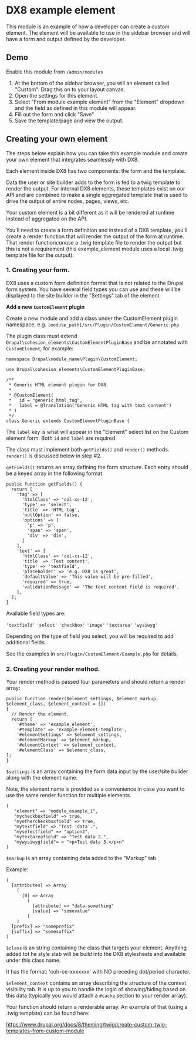 # DX8 example element

This module is an example of how a developer can create a custom element. The element will be available to use in the 
sidebar browser and will have a form and output defined by the developer. 

## Demo

Enable this module from `/admin/modules`

1. At the bottom of the sidebar browser, you will an element called "Custom". Drag this on to your layout canvas. 
2. Open the settings for this element. 
3. Select "From module example element" from the "Element" dropdown and the field as defined in this module will appear.    
4. Fill out the form and click "Save" 
5. Save the template/page and view the output. 

## Creating your own element

The steps below explain how you can take this example module and create your own element that integrates seamlessly 
with DX8. 

Each element inside DX8 has two components: the form and the template. 
 
Data the user or site builder adds to the form is fed to a twig template to render the output. For internal DX8 
elements, these templates exist on our API and are combined to make a single aggregated template that is used to drive 
the output of entire nodes, pages, views, etc. 
  
Your custom element is a bit different as it will be rendered at runtime instead of aggregated on the API.
 
You'll need to create a form definition and instead of a DX8 template, you'll create a render function that will 
render the output of the form at runtime. That render function*can*use a .twig template file to render the output but 
this is not a requirement (this example_element module uses a local .twig template file for the output). 

### 1. Creating your form.
 
DX8 uses a custom form definition format that is not related to the Drupal form system. You have several field types 
you can use and these will be displayed to the site builder in the "Settings" tab of the element.   

**Add a new `CustomElement` plugin**

Create a new module and add a class under the CustomElement plugin namespace, 
e.g. `[module_path]/src/Plugin/CustomElement/Generic.php`

The plugin class must extend `Drupal\cohesion_elements\CustomElementPluginBase`
and be annotated with `CustomElement`, for example:

```
namespace Drupal\module_name\Plugin\CustomElement;
 
use Drupal\cohesion_elements\CustomElementPluginBase;
  
/**
 * Generic HTML element plugin for DX8.
 *
 * @CustomElement(
 *   id = "generic_html_tag",
 *   label = @Translation("Generic HTML tag with text content")
 * )
 */
class Generic extends CustomElementPluginBase {
```

The `label` key is what will appear in the "Element" select list on the Custom 
element form. Both `id` and `label` are required.

The class must implement both `getFields()` and `render()` methods. `render()` 
is discussed below in step #2. 

`getFields()` returns an array defining the form structure. Each entry should be 
a keyed array in the following format:
  
```  
public function getFields() {
  return [
    'tag' => [
      'htmlClass' => 'col-xs-12',
      'type' => 'select',
      'title' => 'HTML tag',
      'nullOption' => false,
      'options' => [
        'p' => 'p',
        'span' => 'span',
        'div' => 'div',
      ]
    ],
    'text' => [
      'htmlClass' => 'col-xs-12',
      'title' => 'Text content',
      'type' => 'textfield',
      'placeholder' => 'e.g. DX8 is great',
      'defaultValue' => 'This value will be pre-filled',
      'required' => true,
      'validationMessage' => 'The text content field is required',
    ],
  ];
}
```  

Available field types are:

`'textfield'` `'select'` `'checkbox'` `'image'` `'textarea'` `'wysiwyg'`

Depending on the type of field you select, you will be required to add additional fields. 

See the examples in `src/Plugin/CustomElement/Example.php` for details. 


### 2. Creating your render method.
 
Your render method is passed four parameters and should return a render array:

```
public function render($element_settings, $element_markup, $element_class, $element_context = [])
{
  // Render the element.
  return [
    '#theme' => 'example_element',
    '#template' => 'example-element-template',
    '#elementSettings' => $element_settings,
    '#elementMarkup' => $element_markup,
    '#elementContext' => $element_context,
    '#elementClass' => $element_class,
];
}
```
 
`$settings` is an array containing the form data input by the user/site builder along with the element name. 

Note, the element name is provided as a convenience in case you want to use the same render function for multiple
elements.  
 
``` 
(  
   "element" => "module_example_1",
   "mycheckboxfield" => true,
   "myothercheckboxfield" => true,
   "mytextfield" => "Test 'data'.",
   "myselectfield" => "option2",
   "mytextareafield" => "Test data 2.",
   "mywysiwygfield"= > "<p>Test data 3.</p>n"
)
```
 
`$markup` is an array containing data added to the "Markup" tab. 
 
Example:

``` 
(
  [attributes] => Array
    (
      [0] => Array
        (
          [attribute] => "data-something"
          [value] => "somevalue"
        )
    )
  [prefix] => "someprefix"
  [suffix] => "somesuffix"
)
``` 

`$class` is an string containing the class that targets your element. Anything added tot he style stab will be build
into the DX8 stylesheets and available under this class name.  

It has the format: 'coh-ce-xxxxxxx' with NO preceding dot/period character.

`$element_context` contains an array describing the structure of the context visibility tab. It is up to you to handle
the logic of showing/hiding based on this data (typically you would attach a `#cache` section to your render array).

   
Your function should return a renderable array. An example of that (using a .twig template) can be found here:

https://www.drupal.org/docs/8/theming/twig/create-custom-twig-templates-from-custom-module   
